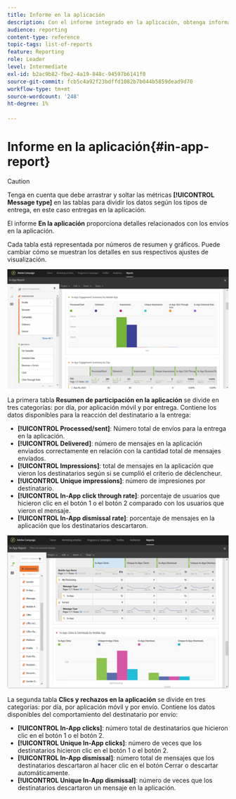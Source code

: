 ```yaml
---
title: Informe en la aplicación
description: Con el informe integrado en la aplicación, obtenga información sobre el éxito de los mensajes integrados en la aplicación.
audience: reporting
content-type: reference
topic-tags: list-of-reports
feature: Reporting
role: Leader
level: Intermediate
exl-id: b2ac9b82-fbe2-4a19-848c-94597b6141f0
source-git-commit: fcb5c4a92f23bdffd1082b7b044b5859dead9d70
workflow-type: tm+mt
source-wordcount: '248'
ht-degree: 1%

---
```


# Informe en la aplicación{#in-app-report}

>[!CAUTION]
>
>Tenga en cuenta que debe arrastrar y soltar las métricas **[!UICONTROL Message type]** en las tablas para dividir los datos según los tipos de entrega, en este caso entregas en la aplicación.

El informe **En la aplicación** proporciona detalles relacionados con los envíos en la aplicación.

Cada tabla está representada por números de resumen y gráficos. Puede cambiar cómo se muestran los detalles en sus respectivos ajustes de visualización.

![](assets/inapp_report.png)

La primera tabla **Resumen de participación en la aplicación** se divide en tres categorías: por día, por aplicación móvil y por entrega. Contiene los datos disponibles para la reacción del destinatario a la entrega:

* **[!UICONTROL Processed/sent]**: Número total de envíos para la entrega en la aplicación.
* **[!UICONTROL Delivered]**: número de mensajes en la aplicación enviados correctamente en relación con la cantidad total de mensajes enviados.
* **[!UICONTROL Impressions]**: total de mensajes en la aplicación que vieron los destinatarios según si se cumplió el criterio de déclencheur.
* **[!UICONTROL Unique impressions]**: número de impresiones por destinatario.
* **[!UICONTROL In-App click through rate]**: porcentaje de usuarios que hicieron clic en el botón 1 o el botón 2 comparado con los usuarios que vieron el mensaje.
* **[!UICONTROL In-App dismissal rate]**: porcentaje de mensajes en la aplicación que los destinatarios descartaron.

![](assets/inapp_report_1.png)

La segunda tabla **Clics y rechazos en la aplicación** se divide en tres categorías: por día, por aplicación móvil y por envío. Contiene los datos disponibles del comportamiento del destinatario por envío:

* **[!UICONTROL In-App clicks]**: número total de destinatarios que hicieron clic en el botón 1 o el botón 2.
* **[!UICONTROL Unique In-App clicks]**: número de veces que los destinatarios hicieron clic en el botón 1 o el botón 2.
* **[!UICONTROL In-App dismissal]**: número total de mensajes que los destinatarios descartaron al hacer clic en el botón Cerrar o descartar automáticamente.
* **[!UICONTROL Unique In-App dismissal]**: número de veces que los destinatarios descartaron un mensaje en la aplicación.
